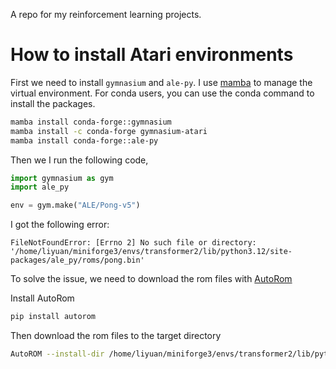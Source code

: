 A repo for my reinforcement learning projects.

# How to install Atari environments

First we need to install `gymnasium` and `ale-py`. I use [mamba](https://github.com/mamba-org/mamba) to manage the virtual environment. For conda users, you can use the conda command to install the packages.

```bash
mamba install conda-forge::gymnasium
mamba install -c conda-forge gymnasium-atari
mamba install conda-forge::ale-py
```

Then we I run the following code,

```python
import gymnasium as gym
import ale_py

env = gym.make("ALE/Pong-v5")
```

I got the following error:

```
FileNotFoundError: [Errno 2] No such file or directory: '/home/liyuan/miniforge3/envs/transformer2/lib/python3.12/site-packages/ale_py/roms/pong.bin'
```

To solve the issue, we need to download the rom files with [AutoRom](https://pypi.org/project/AutoROM/)

Install AutoRom
```bash
pip install autorom
```

Then download the rom files to the target directory

```bash
AutoROM --install-dir /home/liyuan/miniforge3/envs/transformer2/lib/python3.12/site-packages/ale_py/roms
```

